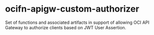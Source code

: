 # ocifn-apigw-custom-authorizer
Set of functions and associated artifacts in support of allowing OCI API Gateway to authorize clients based on JWT User Assertion.

